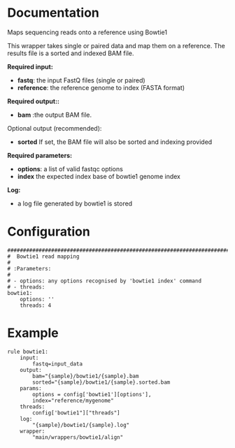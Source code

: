 # Documentation

Maps sequencing reads onto a reference using Bowtie1

This wrapper takes single or paired data and map them on a reference. 
The results file is a sorted and indexed BAM file.

**Required input:**

- **fastq**: the input FastQ files (single or paired)
- **reference**: the reference genome to index (FASTA format)

**Required output::**

- **bam** :the output BAM file. 

Optional output (recommended):

- **sorted** If set, the BAM file will also be sorted and indexing provided
 
**Required parameters:**

- **options**: a list of valid fastqc options
- **index** the expected index base of bowtie1 genome index

**Log:**

- a log file generated by bowtie1 is stored

# Configuration

    #############################################################################
    #  Bowtie1 read mapping
    #
    # :Parameters:
    #
    # - options: any options recognised by 'bowtie1 index' command
    # - threads: 
    bowtie1:
        options: ''
        threads: 4

# Example

    rule bowtie1:
        input:
            fastq=input_data
        output:
            bam="{sample}/bowtie1/{sample}.bam
            sorted="{sample}/bowtie1/{sample}.sorted.bam
        params:
            options = config['bowtie1'][options'],
            index="reference/mygenome"
        threads:
            config['bowtie1"]["threads"]
        log:
            "{sample}/bowtie1/{sample}.log"
        wrapper:
            "main/wrappers/bowtie1/align"

